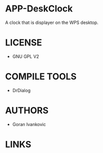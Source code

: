 APP-DeskClock
=============

A clock that is displayer on the WPS desktop.

LICENSE
========
- GNU GPL V2

COMPILE TOOLS
==============
- DrDialog

AUTHORS
=============
- Goran Ivankovic

LINKS
=============
